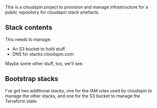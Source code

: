 
This is a cloudspin project to provision and manage infrastructure for a public repository for cloudspin stack artefacts.


## Stack contents

This needs to manage:

- An S3 bucket to hold stuff
- DNS for stacks.cloudspin.com

Maybe some other stuff, too, we'll see.


## Bootstrap stacks

I've got two additional stacks, one for the IAM roles used by cloudspin to manage the other stacks, and one for the S3 bucket to manage the Terraform state.

 